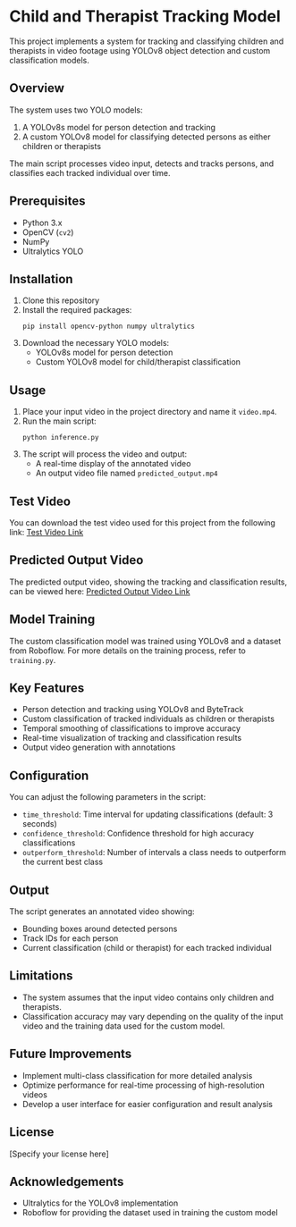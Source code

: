 # Child and Therapist Tracking Model

This project implements a system for tracking and classifying children and therapists in video footage using YOLOv8 object detection and custom classification models.

## Overview

The system uses two YOLO models:

1. A YOLOv8s model for person detection and tracking
2. A custom YOLOv8 model for classifying detected persons as either children or therapists

The main script processes video input, detects and tracks persons, and classifies each tracked individual over time.

## Prerequisites

- Python 3.x
- OpenCV (`cv2`)
- NumPy
- Ultralytics YOLO

## Installation

1. Clone this repository
2. Install the required packages:
   ```
   pip install opencv-python numpy ultralytics
   ```
3. Download the necessary YOLO models:
   - YOLOv8s model for person detection
   - Custom YOLOv8 model for child/therapist classification

## Usage

1. Place your input video in the project directory and name it `video.mp4`.
2. Run the main script:
   ```
   python inference.py
   ```
3. The script will process the video and output:
   - A real-time display of the annotated video
   - An output video file named `predicted_output.mp4`

## Test Video

You can download the test video used for this project from the following link:
[Test Video Link](https://www.youtube.com/watch?v=fEEelCgBkWA)

## Predicted Output Video

The predicted output video, showing the tracking and classification results, can be viewed here:
[Predicted Output Video Link](https://drive.google.com/file/d/1gyxCwUxAYwEyTLGTj_v2l4Vzv0wbAjZX/view?usp=sharing)

## Model Training

The custom classification model was trained using YOLOv8 and a dataset from Roboflow. For more details on the training process, refer to `training.py`.

## Key Features

- Person detection and tracking using YOLOv8 and ByteTrack
- Custom classification of tracked individuals as children or therapists
- Temporal smoothing of classifications to improve accuracy
- Real-time visualization of tracking and classification results
- Output video generation with annotations

## Configuration

You can adjust the following parameters in the script:

- `time_threshold`: Time interval for updating classifications (default: 3 seconds)
- `confidence_threshold`: Confidence threshold for high accuracy classifications
- `outperform_threshold`: Number of intervals a class needs to outperform the current best class

## Output

The script generates an annotated video showing:

- Bounding boxes around detected persons
- Track IDs for each person
- Current classification (child or therapist) for each tracked individual

## Limitations

- The system assumes that the input video contains only children and therapists.
- Classification accuracy may vary depending on the quality of the input video and the training data used for the custom model.

## Future Improvements

- Implement multi-class classification for more detailed analysis
- Optimize performance for real-time processing of high-resolution videos
- Develop a user interface for easier configuration and result analysis

## License

[Specify your license here]

## Acknowledgements

- Ultralytics for the YOLOv8 implementation
- Roboflow for providing the dataset used in training the custom model
